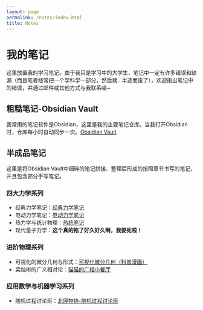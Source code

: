 ```yaml
---
layout: page
permalink: /notes/index.html
title: Notes
---
```


# 我的笔记

这里放置我的学习笔记。由于我只是学习中的大学生，笔记中一定有许多错误和缺漏（而且笔者经常把一个学科学一部分，然后就...半途而废了），欢迎指出笔记中的错误，并通过邮件或其他方式与我联系喵~

## 粗糙笔记-Obsidian Vault

我常用的笔记软件是Obsidian，这里是我的主要笔记仓库。当我打开Obsidian时，仓库每小时自动同步一次。[Obsidian Vault](https://github.com/ZerooVector/CS_Maths_Physics_Notes)


## 半成品笔记

这里是将Obsidian Vault中细碎的笔记拼接、整理后形成的按照章节书写的笔记，并且包含部分手写笔记。


### 四大力学系列
- 经典力学笔记：[经典力学笔记](https://zeroovector.github.io/notes/classicalmechanics)
- 电动力学笔记：[电动力学笔记](https://zeroovector.github.io/notes/electrodynamics)
- 热力学与统计物理：[热统笔记](https://zeroovector.github.io/notes/statisticalmechanics)
- 现代量子力学：**这个真的拖了好久好久啊，我要死啦！**

### 进阶物理系列
- 可视化的微分几何与形式：[可视化微分几何（科普漫画）](https://zeroovector.github.io/notes/basicdiffgeo)
- 梁灿彬的广义相对论：[猫猫的广相小餐厅](https://zeroovector.github.io/notes/generalrelativity)

### 应用数学与机器学习系列
- 随机过程讨论班：[北理物协-随机过程讨论班](https://zeroovector.github.io/notes/stochasticprocess)

